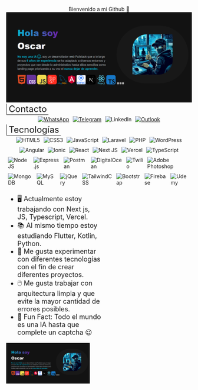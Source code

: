 <span style="display:flex;align-items:center;justify-content:center;">Bienvenido a mi Github 👋</span>
![Banner de Oscar Díaz](Banner_edit.png)
<span style="text-align:center;font-size:24px;border-bottom:2px solid grey;border-left:2px solid grey;padding-left:5px;padding-right:5px;border-radius:2px;">Contacto</span>
<span style="display:flex;align-items:center;justify-content:center;">
<span style="width:auto;margin:5px;">
[![WhatsApp](https://img.shields.io/badge/WhatsApp-25D366?style=for-the-badge&logo=whatsapp&logoColor=white)](https://wa.me/5564420043)
</span>
<span style="width:auto;margin:5px;">
[![Telegram](https://img.shields.io/badge/Telegram-2CA5E0?style=for-the-badge&logo=telegram&logoColor=white)](https://t.me/Oscar_d_dev)
</span>
<span style="width:auto;margin:5px;">
![LinkedIn](https://img.shields.io/badge/linkedin-%230077B5.svg?style=for-the-badge&logo=linkedin&logoColor=white)
</span>
<span style="width:auto;margin:5px;">
[![Outlook](https://img.shields.io/badge/Microsoft_Outlook-0078D4?style=for-the-badge&logo=microsoft-outlook&logoColor=white)](oscar_dr_25117@hotmail.com)
</span>
</span>
<span style="text-align:center;font-size:24px;border-bottom:2px solid grey;border-left:2px solid grey;padding-left:5px;padding-right:5px;border-radius:2px;">Tecnologías</span>
<span style="display:flex;align-items:center;justify-content:center;">
<span style="width:auto;margin:5px;">
![HTML5](https://img.shields.io/badge/html5-%23E34F26.svg?style=for-the-badge&logo=html5&logoColor=white)
</span>
<span style="width:auto;margin:5px;">
![CSS3](https://img.shields.io/badge/css3-%231572B6.svg?style=for-the-badge&logo=css3&logoColor=white)
</span>
<span style="width:auto;margin:5px;">
![JavaScript](https://img.shields.io/badge/javascript-%23323330.svg?style=for-the-badge&logo=javascript&logoColor=%23F7DF1E)
</span>
<span style="width:auto;margin:5px;">
![Laravel](https://img.shields.io/badge/laravel-%23FF2D20.svg?style=for-the-badge&logo=laravel&logoColor=white)
</span>
<span style="width:auto;margin:5px;">
![PHP](https://img.shields.io/badge/php-%23777BB4.svg?style=for-the-badge&logo=php&logoColor=white)
</span>
<span style="width:auto;margin:5px;">
![WordPress](https://img.shields.io/badge/WordPress-%23117AC9.svg?style=for-the-badge&logo=WordPress&logoColor=white)
</span>
</span>
<span style="display:flex;align-items:center;justify-content:center;">
<span style="width:auto;margin:5px;">
![Angular](https://img.shields.io/badge/angular-%23DD0031.svg?style=for-the-badge&logo=angular&logoColor=white)
</span>
<span style="width:auto;margin:5px;">
![Ionic](https://img.shields.io/badge/Ionic-%233880FF.svg?style=for-the-badge&logo=Ionic&logoColor=white)
</span>
<span style="width:auto;margin:5px;">
![React](https://img.shields.io/badge/react-%2320232a.svg?style=for-the-badge&logo=react&logoColor=%2361DAFB)
</span>
<span style="width:auto;margin:5px;">
![Next JS](https://img.shields.io/badge/Next-black?style=for-the-badge&logo=next.js&logoColor=white)
</span>
<span style="width:auto;margin:5px;">
![Vercel](https://img.shields.io/badge/vercel-%23000000.svg?style=for-the-badge&logo=vercel&logoColor=white)
</span>
<span style="width:auto;margin:5px;">
![TypeScript](https://img.shields.io/badge/typescript-%23007ACC.svg?style=for-the-badge&logo=typescript&logoColor=white)
</span>
</span>
<span style="display:flex;align-items:center;justify-content:center;">
<span style="width:auto;margin:5px;">
![NodeJS](https://img.shields.io/badge/node.js-6DA55F?style=for-the-badge&logo=node.js&logoColor=white)
</span>
<span style="width:auto;margin:5px;">
![Express.js](https://img.shields.io/badge/express.js-%23404d59.svg?style=for-the-badge&logo=express&logoColor=%2361DAFB)
</span>
<span style="width:auto;margin:5px;">
![Postman](https://img.shields.io/badge/Postman-FF6C37?style=for-the-badge&logo=postman&logoColor=white)
</span>
<span style="width:auto;margin:5px;">
![DigitalOcean](https://img.shields.io/badge/DigitalOcean-%230167ff.svg?style=for-the-badge&logo=digitalOcean&logoColor=white)
</span>
<span style="width:auto;margin:5px;">
![Twilio](https://img.shields.io/badge/Twilio-F22F46?style=for-the-badge&logo=TwiliologoColor=white)
</span>
<span style="width:auto;margin:5px;">
![Adobe Photoshop](https://img.shields.io/badge/adobe%20photoshop-%2331A8FF.svg?style=for-the-badge&logo=adobe%20photoshop&logoColor=white)
</span>
</span>
<span style="display:flex;align-items:center;justify-content:center;">
<span style="width:auto;margin:5px;">
![MongoDB](https://img.shields.io/badge/MongoDB-%234ea94b.svg?style=for-the-badge&logo=mongodb&logoColor=white)
</span>
<span style="width:auto;margin:5px;">
![MySQL](https://img.shields.io/badge/mysql-4479A1.svg?style=for-the-badge&logo=mysql&logoColor=white)
</span>
<span style="width:auto;margin:5px;">
![jQuery](https://img.shields.io/badge/jquery-%230769AD.svg?style=for-the-badge&logo=jquery&logoColor=white)
</span>
<span style="width:auto;margin:5px;">
![TailwindCSS](https://img.shields.io/badge/tailwindcss-%2338B2AC.svg?style=for-the-badge&logo=tailwind-css&logoColor=white)
</span>
<span style="width:auto;margin:5px;">
![Bootstrap](https://img.shields.io/badge/bootstrap-%238511FA.svg?style=for-the-badge&logo=bootstrap&logoColor=white)
</span>
<span style="width:auto;margin:5px;">
![Firebase](https://img.shields.io/badge/firebase-a08021?style=for-the-badge&logo=firebase&logoColor=ffcd34)
</span>
<span style="width:auto;margin:5px;">
![Udemy](https://img.shields.io/badge/Udemy-A435F0?style=for-the-badge&logo=Udemy&logoColor=white)
</span>
</span>
<span style="display:flex;flex-direction: row;"><ul style="width:45%;font-size:18px;">
  <li>🖥️ Actualmente estoy trabajando con Next js, JS, Typescript, Vercel.</li>
  <li>📚 Al mismo tiempo estoy estudiando Flutter, Kotlin, Python.</li>
  <li>🔬 Me gusta experimentar con diferentes tecnologías con el fin de crear diferentes proyectos.</li>
  <li>🖱️ Me gusta trabajar con arquitectura limpia y que evite la mayor cantidad de errores posibles.</li>
  <li>🎉 Fun Fact: Todo el mundo es una IA hasta que complete un captcha 😉</li>
</ul><img src="Banner_edit.png" style="width:45%;"/></span>
